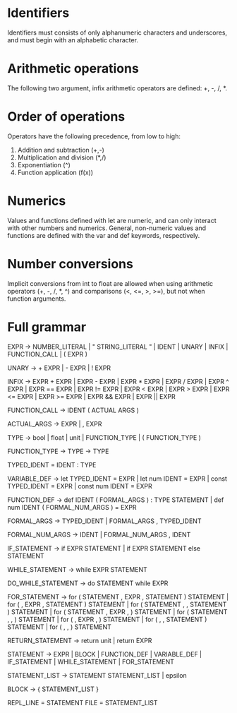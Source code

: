 # Identifiers
Identifiers must consists of only alphanumeric characters and underscores, and must begin with an alphabetic character.


# Arithmetic operations
The following two argument, infix arithmetic operators are defined: +, -, /, *.


# Order of operations
Operators have the following precedence, from low to high:
1. Addition and subtraction (+,-)
2. Multiplication and division (*,/)
3. Exponentiation (^)
4. Function application (f(x))


# Numerics
Values and functions defined with let are numeric, and can only interact with other numbers and numerics. General, non-numeric values and functions are defined with the var and def keywords, respectively.


# Number conversions
Implicit conversions from int to float are allowed when using arithmetic operators (+, -, /, *, ^) and comparisons (<, <=, >, >=), but not when function arguments.


# Full grammar

EXPR -> NUMBER_LITERAL
	  | " STRING_LITERAL "
	  | IDENT
      | UNARY
      | INFIX
      | FUNCTION_CALL
      | ( EXPR )

UNARY -> + EXPR
	   | - EXPR
	   | ! EXPR

INFIX -> EXPR + EXPR
	   | EXPR - EXPR
	   | EXPR * EXPR
	   | EXPR / EXPR
	   | EXPR ^ EXPR
	   | EXPR == EXPR
	   | EXPR != EXPR
	   | EXPR < EXPR
	   | EXPR > EXPR
	   | EXPR <= EXPR
	   | EXPR >= EXPR
	   | EXPR && EXPR
	   | EXPR || EXPR

FUNCTION_CALL -> IDENT ( ACTUAL ARGS )

ACTUAL_ARGS -> EXPR
			 | , EXPR

TYPE -> bool
      | float
      | unit
      | FUNCTION_TYPE
      | ( FUNCTION_TYPE )

FUNCTION_TYPE -> TYPE -> TYPE

TYPED_IDENT = IDENT : TYPE

VARIABLE_DEF -> let TYPED_IDENT = EXPR
			  | let num IDENT = EXPR
			  | const TYPED_IDENT = EXPR
			  | const num IDENT = EXPR

FUNCTION_DEF -> def IDENT ( FORMAL_ARGS ) : TYPE STATEMENT
			  | def num IDENT ( FORMAL_NUM_ARGS ) = EXPR

FORMAL_ARGS -> TYPED_IDENT
		     | FORMAL_ARGS , TYPED_IDENT

FORMAL_NUM_ARGS -> IDENT
		         | FORMAL_NUM_ARGS , IDENT

IF_STATEMENT -> if EXPR STATEMENT
              | if EXPR STATEMENT else STATEMENT

WHILE_STATEMENT -> while EXPR STATEMENT

DO_WHILE_STATEMENT -> do STATEMENT while EXPR

FOR_STATEMENT -> for ( STATEMENT , EXPR , STATEMENT ) STATEMENT
			   | for ( , EXPR , STATEMENT ) STATEMENT
			   | for ( STATEMENT , , STATEMENT ) STATEMENT
			   | for ( STATEMENT , EXPR , ) STATEMENT
			   | for ( STATEMENT , , ) STATEMENT
			   | for ( , EXPR , ) STATEMENT
			   | for ( , , STATEMENT ) STATEMENT
			   | for ( , , ) STATEMENT

RETURN_STATEMENT -> return unit
                  | return EXPR

STATEMENT -> EXPR
		   | BLOCK
		   | FUNCTION_DEF
	       | VARIABLE_DEF
	       | IF_STATEMENT
	       | WHILE_STATEMENT
	       | FOR_STATEMENT

STATEMENT_LIST -> STATEMENT STATEMENT_LIST
                | epsilon

BLOCK -> { STATEMENT_LIST }

REPL_LINE = STATEMENT
FILE = STATEMENT_LIST


